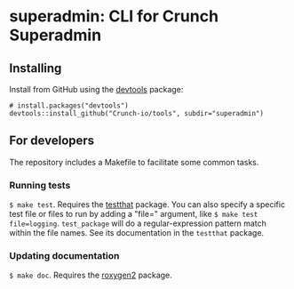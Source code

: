 # superadmin: CLI for Crunch Superadmin

## Installing

Install from GitHub using the [devtools](https://github.com/hadley/devtools) package:

    # install.packages("devtools")
    devtools::install_github("Crunch-io/tools", subdir="superadmin")

## For developers

The repository includes a Makefile to facilitate some common tasks.

### Running tests

`$ make test`. Requires the [testthat](https://github.com/hadley/testthat) package. You can also specify a specific test file or files to run by adding a "file=" argument, like `$ make test file=logging`. `test_package` will do a regular-expression pattern match within the file names. See its documentation in the `testthat` package.

### Updating documentation

`$ make doc`. Requires the [roxygen2](https://github.com/klutometis/roxygen) package.
